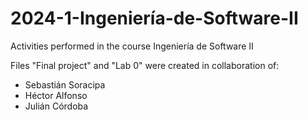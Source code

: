 # 2024-1-Ingeniería-de-Software-II
Activities performed in the course Ingeniería de Software II

Files "Final project" and "Lab 0" were created in collaboration of:

* Sebastián Soracipa
* Héctor Alfonso
* Julián Córdoba
